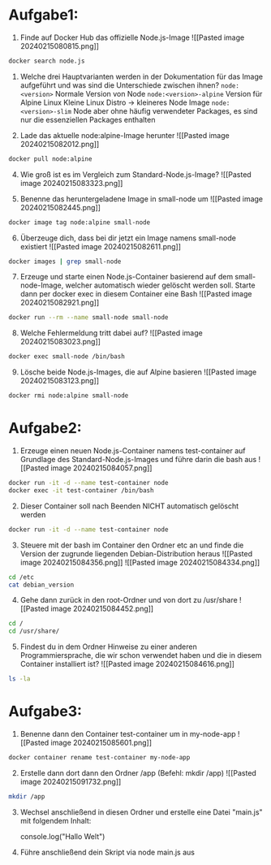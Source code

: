 # Aufgabe1:

1) Finde auf Docker Hub das offizielle Node.js-Image
![[Pasted image 20240215080815.png]]
```bash
docker search node.js
```
	
1) Welche drei Hauptvarianten werden in der Dokumentation für das Image aufgeführt und was sind die Unterschiede zwischen ihnen?
	```node:<version>```
	Normale Version von Node
	```node:<version>-alpine```
	Version für Alpine Linux
	Kleine Linux Distro -> kleineres Node Image
	```node:<version>-slim```
	Node aber ohne häufig verwendeter Packages, es sind nur die essenziellen Packages enthalten


3) Lade das aktuelle node:alpine-Image herunter
![[Pasted image 20240215082012.png]]
```bash
docker pull node:alpine
```

4) Wie groß ist es im Vergleich zum Standard-Node.js-Image?
![[Pasted image 20240215083323.png]]

5) Benenne das heruntergeladene Image in small-node um
![[Pasted image 20240215082445.png]]
```bash
docker image tag node:alpine small-node
```

6) Überzeuge dich, dass bei dir jetzt ein Image namens small-node existiert
![[Pasted image 20240215082611.png]]
```bash
docker images | grep small-node
```

7) Erzeuge und starte einen Node.js-Container basierend auf dem small-node-Image, welcher automatisch wieder gelöscht werden soll. Starte dann per docker exec in diesem Container eine Bash
![[Pasted image 20240215082921.png]]
```bash
docker run --rm --name small-node small-node
```

8) Welche Fehlermeldung tritt dabei auf?
![[Pasted image 20240215083023.png]]
```bash
docker exec small-node /bin/bash
```

9) Lösche beide Node.js-Images, die auf Alpine basieren
![[Pasted image 20240215083123.png]]
```bash
docker rmi node:alpine small-node
```

# Aufgabe2:

1) Erzeuge einen neuen Node.js-Container namens test-container auf Grundlage des Standard-Node.js-Images und führe darin die bash aus
![[Pasted image 20240215084057.png]]
```bash
docker run -it -d --name test-container node
docker exec -it test-container /bin/bash
```

2) Dieser Container soll nach Beenden NICHT automatisch gelöscht werden
```bash
docker run -it -d --name test-container node
```

3) Steuere mit der bash im Container den Ordner etc an und finde die Version der zugrunde liegenden Debian-Distribution heraus
![[Pasted image 20240215084356.png]]
![[Pasted image 20240215084334.png]]
```bash
cd /etc
cat debian_version
```

4) Gehe dann zurück in den root-Ordner und von dort zu /usr/share
![[Pasted image 20240215084452.png]]
```bash
cd /
cd /usr/share/
```

5) Findest du in dem Ordner Hinweise zu einer anderen Programmiersprache, die wir schon verwendet haben und die in diesem Container installiert ist?
![[Pasted image 20240215084616.png]]
```bash
ls -la
```

# Aufgabe3:

1) Benenne dann den Container test-container um in my-node-app
![[Pasted image 20240215085601.png]]
```bash
docker container rename test-container my-node-app
```

2) Erstelle dann dort dann den Ordner /app (Befehl: mkdir /app)
![[Pasted image 20240215091732.png]]
```bash
mkdir /app
```

3) Wechsel anschließend in diesen Ordner und erstelle eine Datei "main.js" mit folgendem Inhalt:

      console.log("Hallo Welt")


4) Führe anschließend dein Skript via node main.js aus